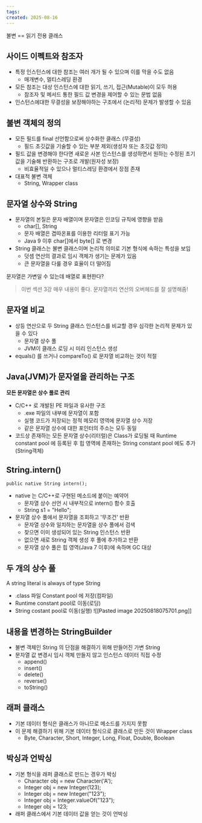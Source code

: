 ```yaml
---
tags: 
created: 2025-08-16
---
```

불변 == 읽기 전용 클래스


## 사이드 이펙트와 참조자
- 특정 인스턴스에 대한 참조는 여러 개가 될 수 있으며 이를 막을 수도 없음
	- 매개변수, 멀티스레딩 환경
- 모든 참조는 대상 인스턴스에 대한 읽기, 쓰기, 접근(Mutable)이 모두 허용
	- 참조자 및 메서드 통한 필드 값 변경을 제어할 수 있는 문법 없음
- 인스턴스에대한 무결성을 보장해야하는 구조에서 (논리적) 문제가 발생할 수 있음
## 불변 객체의 정의
- 모든 필드를 final 선언함으로써 상수화한 클래스 (무결성)
	- 필드 초깃값을 기술할 수 있는 부분 제외(생성자 또는 초깃값 정의)
- 필드 값을 변경해야 한다면 새로운 사본 인스턴스를 생성하면서 원하는 수정된 초기값을 기술해 반환하는 구조로 개발(원자성 보장)
	- 비효율적일 수 있으나 멀티스레딩 환경에서 장점 존재
- 대표적 불변 객체
	- String, Wrapper class
## 문자열 상수와 String 
- 문자열의 본질은 문자 배열이며 문자열은 인코딩 규칙에 영향을 받음
	- char\[], String
	- 문자 배열은 겹따온표를 이용한 리터럴 표기 가능
	- Java 9 이후 char\[]에서 byte\[] 로 변경
- String 클래스는 불변 클래스이며 논리적 의미로 기본 형식에 속하는 특성을 보임
	- 덧셈 연산의 결과로 임시 객체가 생기는 문제가 있음
	- 큰 문자열을 다룰 경우 효율이 더 떨어짐

문자열은 가변일 수 있는데 배열로 표현한다?


> 이번 섹션 3강 매우 내용이 좋다. 문자열끼리 연산의 오버헤드를 잘 설명해줌!


## 문자열 비교
- 상등 연산으로 두 String 클래스 인스턴스를 비교할 경우 심각한 논리적 문제가 있을 수 있다
	- 문자열 상수 풀
	- JVM이 클래스 로딩 시 미리 인스턴스 생성
- equals() 를 쓰거나 compareTo() 로 문자열 비교하는 것이 적절

## Java(JVM)가 문자열을 관리하는 구조
**모든 문자열은 상수 풀로 관리**

- C/C++ 로 개발된 PE 파일과 유사한 구조
	- .exe 파일의 내부에 문자열이 포함
	- 실행 코드가 저장되는 정적 메모리 영역에 문자열 상수 저장
	- 같은 문자열 상수에 대한 포인터의 주소는 모두 동일
- 코드상 존재하는 모든 문자열 상수(리터럴)은 Class가 로딩될 때 Runtime constant pool 에 등록된 후 힙 영역에 존재하는 String constant pool 에도 추가(String객체)

## String.intern()
`public native String intern();`

- native 는 C/C++로 구현된 메소드에 붙이는 예약어
	- 문자열 상수 선언 시 내부적으로 intern() 함수 호출
	- String s1 = "Hello";
- 문자열 상수 풀에서 문자열을 조회하고 '무조건' 반환
	- 문자열 상수와 일치하는 문자열을 상수 풀에서 검색
	- 찾으면 이미 생성되어 있는 String 인스턴스 반환
	- 없으면 새로 String 객체 생성 후 풀에 추가하고 반환
	- 문자열 상수 풀은 힙 영역(Java 7 이후)에 속하며 GC 대상
## 두 개의 상수 풀
A string literal is always of type String

- .class 파일 Constant pool 에 저장(컴파일)
- Runtime constant pool로 이동(로딩)
- String costant pool로 이동(실행)
![[Pasted image 20250818075701.png]]
## 내용을 변경하는 StringBuilder
- 불변 객체인 String 의 단점을 해결하기 위해 만들어진 가변 String
- 문자열 값 변경시 임시 객체 만들지 않고 인스턴스 데이터 직접 수정
	- append()
	- insert()
	- delete()
	- reverse()
	- toString()
## 래퍼 클래스
- 기본 데이터 형식은 클래스가 아니므로 메소드를 가지지 못함
- 이 문제 해결하기 위해 기본 데이터 형식으로 클래스로 만든 것이 Wrapper class
	- Byte, Character, Short, Integer, Long, Float, Double, Boolean
## 박싱과 언박싱
- 기본 형식을 래퍼 클래스로 만드는 경우가 박싱
	- Character obj = new Character('A');
	- Integer obj = new Integer(123);
	- Integer obj = new Integer("123");
	- Integer obj = Integer.valueOf("123");
	- Integer obj = 123;
- 래퍼 클래스에서 기본 데이터 값을 얻는 것이 언박싱